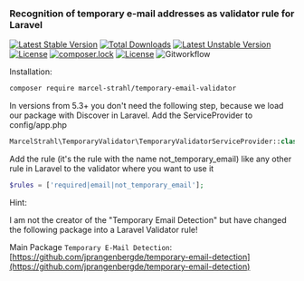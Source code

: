### Recognition of temporary e-mail addresses as validator rule for Laravel

[![Latest Stable Version](http://poser.pugx.org/marcel-strahl/temporary-email-validator/v)](https://packagist.org/packages/marcel-strahl/temporary-email-validator) [![Total Downloads](http://poser.pugx.org/marcel-strahl/temporary-email-validator/downloads)](https://packagist.org/packages/marcel-strahl/temporary-email-validator) [![Latest Unstable Version](http://poser.pugx.org/marcel-strahl/temporary-email-validator/v/unstable)](https://packagist.org/packages/marcel-strahl/temporary-email-validator) [![License](http://poser.pugx.org/marcel-strahl/temporary-email-validator/license)](https://packagist.org/packages/marcel-strahl/temporary-email-validator)
[![composer.lock](http://poser.pugx.org/marcel-strahl/temporary-email-validator/composerlock)](https://packagist.org/packages/marcel-strahl/temporary-email-validator)
[![License](http://poser.pugx.org/marcel-strahl/temporary-email-validator/license)](https://packagist.org/packages/marcel-strahl/temporary-email-validator)
![Gitworkflow](https://github.com/Dropelikeit/temporary-email-validator/actions/workflows/ci.yml/badge.svg)

Installation:


```bash
composer require marcel-strahl/temporary-email-validator
```

In versions from 5.3+ you don't need the following step, because we load our package with Discover in Laravel.
Add the ServiceProvider to config/app.php
```php
MarcelStrahl\TemporaryValidator\TemporaryValidatorServiceProvider::class,
```

Add the rule (it's the rule with the name not_temporary_email) like any other rule in Laravel to the validator where you want to use it
```php
$rules = ['required|email|not_temporary_email'];
```

Hint:

I am not the creator of the "Temporary Email Detection" but have changed the following package into a Laravel Validator rule!

Main Package 
```Temporary E-Mail Detection```: 
[https://github.com/jprangenbergde/temporary-email-detection](https://github.com/jprangenbergde/temporary-email-detection)
